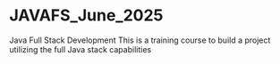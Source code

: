 # JAVAFS_June_2025
Java Full Stack Development
This is a training course to build a project utilizing the full Java stack capabilities
